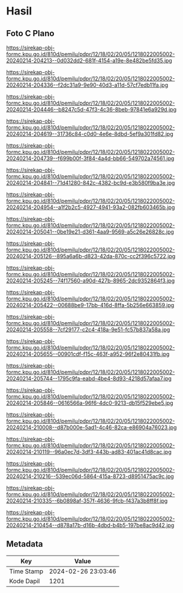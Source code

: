 # Hasil

## Foto C Plano

https://sirekap-obj-formc.kpu.go.id/810d/pemilu/pdpr/12/18/02/20/05/1218022005002-20240214-204213--0d032dd2-681f-4154-a19e-8e482be5fd35.jpg

https://sirekap-obj-formc.kpu.go.id/810d/pemilu/pdpr/12/18/02/20/05/1218022005002-20240214-204336--f2dc31a9-9e90-40d3-a11d-57cf7edb11fa.jpg

https://sirekap-obj-formc.kpu.go.id/810d/pemilu/pdpr/12/18/02/20/05/1218022005002-20240214-204446--b8247c5d-47f3-4c36-8beb-97841e6a929d.jpg

https://sirekap-obj-formc.kpu.go.id/810d/pemilu/pdpr/12/18/02/20/05/1218022005002-20240214-204619--31736c84-c0d0-4e6e-8dbd-5ef9a301fd82.jpg

https://sirekap-obj-formc.kpu.go.id/810d/pemilu/pdpr/12/18/02/20/05/1218022005002-20240214-204739--f699b00f-3f84-4a4d-bb66-549702a74561.jpg

https://sirekap-obj-formc.kpu.go.id/810d/pemilu/pdpr/12/18/02/20/05/1218022005002-20240214-204841--71d41280-842c-4382-bc9d-e3b580f9ba3e.jpg

https://sirekap-obj-formc.kpu.go.id/810d/pemilu/pdpr/12/18/02/20/05/1218022005002-20240214-204954--a1f2b2c5-4927-4941-93a2-082fb603465b.jpg

https://sirekap-obj-formc.kpu.go.id/810d/pemilu/pdpr/12/18/02/20/05/1218022005002-20240214-205041--0be19e21-d361-4aa9-9569-a5c26e26828c.jpg

https://sirekap-obj-formc.kpu.go.id/810d/pemilu/pdpr/12/18/02/20/05/1218022005002-20240214-205126--895a6a6b-d823-42da-870c-cc2f396c5722.jpg

https://sirekap-obj-formc.kpu.go.id/810d/pemilu/pdpr/12/18/02/20/05/1218022005002-20240214-205245--74f17560-a90d-427b-8965-2dc9352864f3.jpg

https://sirekap-obj-formc.kpu.go.id/810d/pemilu/pdpr/12/18/02/20/05/1218022005002-20240214-205422--00688be9-17bb-416d-8ffa-5b256e663859.jpg

https://sirekap-obj-formc.kpu.go.id/810d/pemilu/pdpr/12/18/02/20/05/1218022005002-20240214-205558--7cf29177-c2c4-418a-9e51-fc57b837a58a.jpg

https://sirekap-obj-formc.kpu.go.id/810d/pemilu/pdpr/12/18/02/20/05/1218022005002-20240214-205655--00901cdf-f15c-463f-a952-96f2e80431fb.jpg

https://sirekap-obj-formc.kpu.go.id/810d/pemilu/pdpr/12/18/02/20/05/1218022005002-20240214-205744--1795c9fa-eabd-4be4-8d93-4218d57afaa7.jpg

https://sirekap-obj-formc.kpu.go.id/810d/pemilu/pdpr/12/18/02/20/05/1218022005002-20240214-205846--0616566a-96f6-4dc0-9213-db15f529ebe5.jpg

https://sirekap-obj-formc.kpu.go.id/810d/pemilu/pdpr/12/18/02/20/05/1218022005002-20240214-210008--d87b000e-5ad1-4c46-82ca-e86904a76023.jpg

https://sirekap-obj-formc.kpu.go.id/810d/pemilu/pdpr/12/18/02/20/05/1218022005002-20240214-210119--96a0ec7d-3df3-443b-ad83-401ac41d8cac.jpg

https://sirekap-obj-formc.kpu.go.id/810d/pemilu/pdpr/12/18/02/20/05/1218022005002-20240214-210216--539ec06d-5864-415a-8723-d8951475ac9c.jpg

https://sirekap-obj-formc.kpu.go.id/810d/pemilu/pdpr/12/18/02/20/05/1218022005002-20240214-210335--6b0898af-357f-4636-9fcb-f437a3b8ff8f.jpg

https://sirekap-obj-formc.kpu.go.id/810d/pemilu/pdpr/12/18/02/20/05/1218022005002-20240214-210454--d878a17b-d16b-4dbd-b4b5-197be8ac9d42.jpg


## Metadata

| Key        | Value               |
| ---------- | ------------------- |
| Time Stamp | 2024-02-26 23:03:46 |
| Kode Dapil | 1201                |



